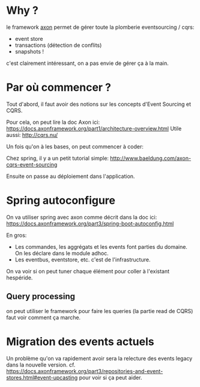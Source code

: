 # Why ?

le framework [axon](http://www.axonframework.org/) permet de gérer toute la plomberie eventsourcing / cqrs:

* event store
* transactions (détection de conflits)
* snapshots !

c'est clairement intéressant, on a pas envie de gérer ça à la main.

# Par où commencer ?

Tout d'abord, il faut avoir des notions sur les concepts d'Event Sourcing et CQRS.

Pour cela, on peut lire la doc Axon ici: https://docs.axonframework.org/part1/architecture-overview.html
Utile aussi: http://cqrs.nu/

Un fois qu'on à les bases, on peut commencer à coder: 

Chez spring, il y a un petit tutorial simple: http://www.baeldung.com/axon-cqrs-event-sourcing

Ensuite on passe au déploiement dans l'application.

# Spring autoconfigure

On va utiliser spring avec axon comme décrit dans la doc ici: https://docs.axonframework.org/part3/spring-boot-autoconfig.html

En gros:
* Les commandes, les aggrégats et les events font parties du domaine. On les déclare dans le module adhoc.
* Les eventbus, eventstore, etc. c'est de l'infrastructure. 

On va voir si on peut tuner chaque élément pour coller à l'existant hespéride.

## Query processing

on peut utiliser le framework pour faire les queries (la partie read de CQRS) faut voir comment ça marche.

# Migration des events actuels

Un problème qu'on va rapidement avoir sera la relecture des events legacy dans la nouvelle version.
cf. https://docs.axonframework.org/part3/repositories-and-event-stores.html#event-upcasting pour voir si ça peut aider.